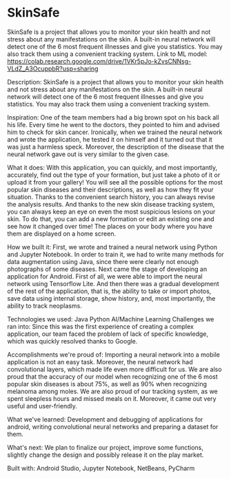 # SkinSafe
SkinSafe is a project that allows you to monitor your skin health and not stress about any manifestations on the skin. A built-in neural network will detect one of the 6 most frequent illnesses and give you statistics. You may also track them using a convenient tracking system. Link to ML model: https://colab.research.google.com/drive/1VKr5pJo-kZvsCNNsg-VLdZ_A3OcuppbR?usp=sharing

Description:
SkinSafe is a project that allows you to monitor your skin health and not stress about any manifestations on the skin. A built-in neural network will detect one of the 6 most frequent illnesses and give you statistics. You may also track them using a convenient tracking system.

Inspiration:
One of the team members had a big brown spot on his back all his life. Every time he went to the doctors, they pointed to him and advised him to check for skin cancer. Ironically, when we trained the neural network and wrote the application, he tested it on himself and it turned out that it was just a harmless speck. Moreover, the description of the disease that the neural network gave out is very similar to the given case.

What it does:
With this application, you can quickly, and most importantly, accurately, find out the type of your formation, but just take a photo of it or upload it from your gallery! You will see all the possible options for the most popular skin diseases and their descriptions, as well as how they fit your situation. Thanks to the convenient search history, you can always revise the analysis results. And thanks to the new skin disease tracking system, you can always keep an eye on even the most suspicious lesions on your skin. To do that, you can add a new formation or edit an existing one and see how it changed over time! The places on your body where you have them are displayed on a home screen.

How we built it:
First, we wrote and trained a neural network using Python and Jupyter Notebook. In order to train it, we had to write many methods for data augmentation using Java, since there were clearly not enough photographs of some diseases. Next came the stage of developing an application for Android. First of all, we were able to import the neural network using Tensorflow Lite. And then there was a gradual development of the rest of the application, that is, the ability to take or import photos, save data using internal storage, show history, and, most importantly, the ability to track neoplasms.

Technologies we used:
Java
Python
AI/Machine Learning
Challenges we ran into:
Since this was the first experience of creating a complex application, our team faced the problem of lack of specific knowledge, which was quickly resolved thanks to Google.

Accomplishments we're proud of:
Importing a neural network into a mobile application is not an easy task. Moreover, the neural network had convolutional layers, which made life even more difficult for us. We are also proud that the accuracy of our model when recognizing one of the 6 most popular skin diseases is about 75%, as well as 90% when recognizing melanoma among moles. We are also proud of our tracking system, as we spent sleepless hours and missed meals on it. Moreover, it came out very useful and user-friendly.

What we've learned:
Development and debugging of applications for android, writing convolutional neural networks and preparing a dataset for them.

What's next:
We plan to finalize our project, improve some functions, slightly change the design and possibly release it on the play market.

Built with:
Android Studio, Jupyter Notebook, NetBeans, PyCharm
